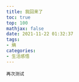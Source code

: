 ```yaml
---
title: 我回来了
toc: true
top: 100
mathjax: false
date: 2021-11-22 01:32:37
tags:
- 熵
categories:
- 生活感悟
---
```

    再次测试

